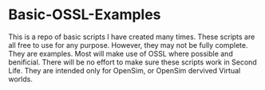 # Basic-OSSL-Examples
This is a repo of basic scripts I have created many times.  These scripts are all free to use for any purpose.  However, they may not be fully complete.  They are examples.  Most will make use of OSSL where possible and benificial.  There will be no effort to make sure these scripts work in Second Life.  They are intended only for OpenSim, or OpenSim dervived Virtual worlds.
